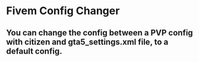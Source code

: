 # Fivem Config Changer
## You can change the config between a PVP config with citizen and gta5_settings.xml file, to a default config.
